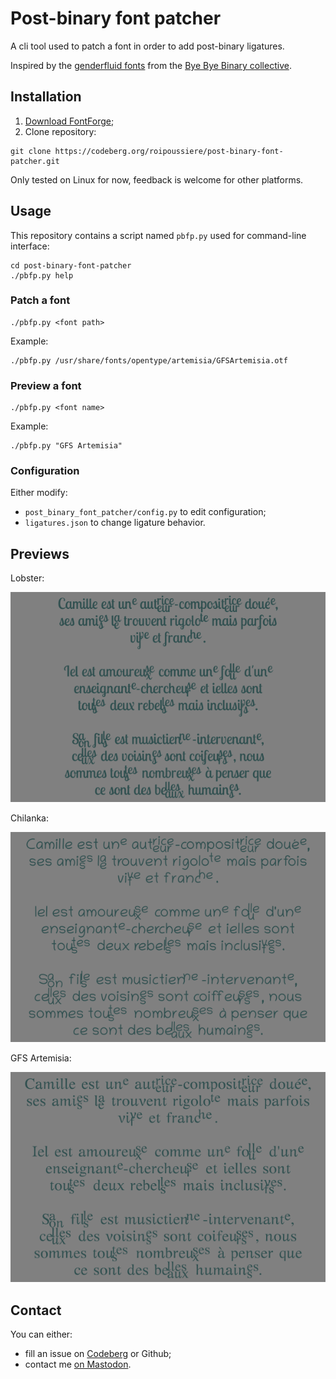 # Post-binary font patcher

A cli tool used to patch a font in order to add post-binary ligatures.

Inspired by the [genderfluid fonts](https://typotheque.genderfluid.space) from the [Bye Bye Binary collective](https://www.byebyebinary.space/).

## Installation

1. [Download FontForge](https://fontforge.org/en-US/downloads/);
2. Clone repository:

```
git clone https://codeberg.org/roipoussiere/post-binary-font-patcher.git
```

Only tested on Linux for now, feedback is welcome for other platforms.

## Usage

This repository contains a script named `pbfp.py` used for command-line interface:

    cd post-binary-font-patcher
    ./pbfp.py help

### Patch a font

    ./pbfp.py <font path>

Example:

    ./pbfp.py /usr/share/fonts/opentype/artemisia/GFSArtemisia.otf

### Preview a font

    ./pbfp.py <font name>

Example:

    ./pbfp.py "GFS Artemisia"

### Configuration

Either modify:
- `post_binary_font_patcher/config.py` to edit configuration;
- `ligatures.json` to change ligature behavior.

## Previews

Lobster:

![](./previews/lobster.png)

Chilanka:

![](./previews/chilanka.png)

GFS Artemisia:

![](./previews/artemisia.png)

## Contact

You can either:

- fill an issue on [Codeberg](https://codeberg.org/roipoussiere/post-binary-font-patcher/issues) or Github;
- contact me [on Mastodon](https://mastodon.tetaneutral.net/@roipoussiere).
